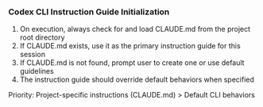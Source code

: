 ### Codex CLI Instruction Guide Initialization

1. On execution, always check for and load CLAUDE.md from the project root directory
2. If CLAUDE.md exists, use it as the primary instruction guide for this session
3. If CLAUDE.md is not found, prompt user to create one or use default guidelines
4. The instruction guide should override default behaviors when specified

Priority: Project-specific instructions (CLAUDE.md) > Default CLI behaviors